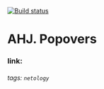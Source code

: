 [![Build status](https://ci.appveyor.com/api/projects/status/vm4qgsvy87qonaed?svg=true)](https://ci.appveyor.com/project/mrvotum/5-1-popovers)

# AHJ. Popovers

### link: 
###### tags: `netology`
